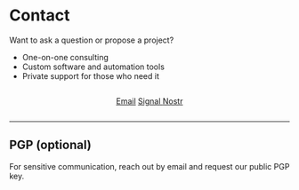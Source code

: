 # Contact

<!--
Lord Jesus Christ, Son of the Living God
Have mercy on me
a sinner
-->

Want to ask a question or propose a project?

- One-on-one consulting
- Custom software and automation tools
- Private support for those who need it

<div style="text-align: center; margin: 2em 0;">
  <a href="#" id="email-link" class="md-button md-button--primary">Email</a>
    <a href="https://signal.me/#eu/qS1E69S_iE0mbK1xtevXnIblf74i7ClvUJcDod5mquCB2Qni8rFCaZbh5WxOdOV9" 
     class="md-button md-button--primary" rel="noopener noreferrer" target="_blank">
    Signal
  </a>
  <a href="/about/nostr/" class="md-button md-button--primary">Nostr</a>
  <script>
    const user = "hello";
    const domain = "bitcoinistrue.com";
    const link = document.getElementById("email-link");
    link.setAttribute("href", "mailto:" + user + "@" + domain);
  </script>
</div>






---

## PGP (optional)

For sensitive communication, reach out by email and request our public PGP key.










